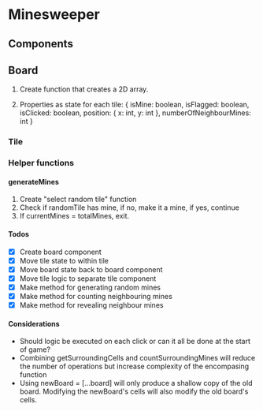 # Minesweeper

## Components

## Board

1. Create function that creates a 2D array.

2. Properties as state for each tile:
   {
   isMine: boolean,
   isFlagged: boolean,
   isClicked: boolean,
   position: {
   x: int,
   y: int
   },
   numberOfNeighbourMines: int
   }

### Tile

### Helper functions

#### generateMines

1. Create "select random tile" function
2. Check if randomTile has mine, if no, make it a mine, if yes, continue
3. If currentMines = totalMines, exit.

#### Todos

- [x] Create board component
- [x] Move tile state to within tile
- [x] Move board state back to board component
- [x] Move tile logic to separate tile component
- [x] Make method for generating random mines
- [x] Make method for counting neighbouring mines
- [x] Make method for revealing neighbour mines

#### Considerations

- Should logic be executed on each click or can it all be done at the start of game?
- Combining getSurroundingCells and countSurroundingMines will reduce the number of operations but increase complexity of the encompasing function
- Using newBoard = [...board] will only produce a shallow copy of the old board. Modifying the newBoard's cells will also modify the old board's cells.
